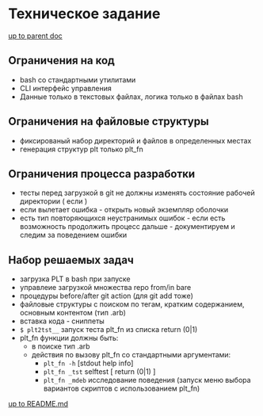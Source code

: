 # <imperatum> Техническое задание

[up to parent doc](../../../README.md)

## Ограничения на код

- bash со стандартными утилитами
- CLI интерфейс управления
- Данные только в текстовых файлах, логика только в файлах bash

## Ограничения на файловые структуры

- фиксированый набор директорий и файлов в определенных местах
- генерация структур plt только plt_fn

## Ограничения процесса разработки

- тесты перед загрузкой в git не должны изменять состояние рабочей директории ( если  )
- если вылетает ошибка - открыть новый экземпляр оболочки
- есть тип повторяющихся неустранимых ошибок - если есть возможность продолжить процесс дальше - документируем и следим за поведением ошибки

## Набор решаемых задач 

- загрузка PLT в bash при запуске
- управлеие загрузкой множества repo from/in bare
- процедуры before/after git action (для git add тоже)
- файловые структуры с поиском по тегам, кратким содержанием, основным контентом (тип .arb)
- вставка кода - сниппеты
- `$ plt2tst__` запуск теста plt_fn из списка return (0|1)
- plt_fn функции должны быть:
  - в поиске тип .arb
  - действия по вызову plt_fn со стандартными аргументами:
    - `plt_fn -h` [stdout help info]
    - `plt_fn _tst` selftest [ return (0|1) ]
    - `plt_fn _mdeb` исследование поведения (запуск меню выбора вариантов скриптов с использованием plt_fn)

[up to README.md](../../../README.md) 